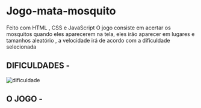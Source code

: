 # Jogo-mata-mosquito
Feito com HTML , CSS e JavaScript
O jogo consiste em acertar os mosquitos quando eles aparecerem na tela,  eles irão aparecer em lugares e tamanhos aleatório , a velocidade irá de acordo com a dificuldade selecionada

## DIFICULDADES -
![dificuldade](https://user-images.githubusercontent.com/63886691/107803024-d68f9280-6d40-11eb-8b70-68ab869ab823.png)


## O JOGO - 
